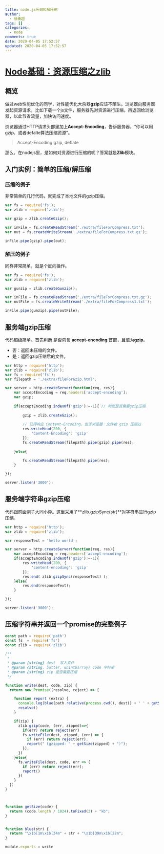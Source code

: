 ```yaml
---
title: node.js压缩和解压缩
author:
  - 徐勇超
tags: []
categories:
  - node
comments: true
date: 2020-04-05 17:52:57
updated: 2020-04-05 17:52:57
---
```


# [Node基础：资源压缩之zlib](https://www.cnblogs.com/chyingp/p/6029054.html)

## 概览

做过web性能优化的同学，对性能优化大杀器**gzip**应该不陌生。浏览器向服务器发起资源请求，比如下载一个js文件，服务器先对资源进行压缩，再返回给浏览器，以此节省流量，加快访问速度。

浏览器通过HTTP请求头部里加上**Accept-Encoding**，告诉服务器，“你可以用gzip，或者defalte算法压缩资源”。

> Accept-Encoding:gzip, deflate

那么，在nodejs里，是如何对资源进行压缩的呢？答案就是**Zlib**模块。

## 入门实例：简单的压缩/解压缩

### 压缩的例子

非常简单的几行代码，就完成了本地文件的gzip压缩。

```javascript
var fs = require('fs');
var zlib = require('zlib');

var gzip = zlib.createGzip();

var inFile = fs.createReadStream('./extra/fileForCompress.txt');
var out = fs.createWriteStream('./extra/fileForCompress.txt.gz');

inFile.pipe(gzip).pipe(out);
```

<!-- more -->

### 解压的例子

同样非常简单，就是个反向操作。

```javascript
var fs = require('fs');
var zlib = require('zlib');

var gunzip = zlib.createGunzip();

var inFile = fs.createReadStream('./extra/fileForCompress.txt.gz');
var outFile = fs.createWriteStream('./extra/fileForCompress1.txt');

inFile.pipe(gunzip).pipe(outFile);
```

## 服务端gzip压缩

代码超级简单。首先判断 是否包含 **accept-encoding** 首部，且值为**gzip**。

- 否：返回未压缩的文件。
- 是：返回gzip压缩后的文件。

```javascript
var http = require('http');
var zlib = require('zlib');
var fs = require('fs');
var filepath = './extra/fileForGzip.html';

var server = http.createServer(function(req, res){
	var acceptEncoding = req.headers['accept-encoding'];
	var gzip;
	
	if(acceptEncoding.indexOf('gzip')!=-1){	// 判断是否需要gzip压缩
		
		gzip = zlib.createGzip();
		
		// 记得响应 Content-Encoding，告诉浏览器：文件被 gzip 压缩过
		res.writeHead(200, {
			'Content-Encoding': 'gzip'
		});
		fs.createReadStream(filepath).pipe(gzip).pipe(res);
	
	}else{

		fs.createReadStream(filepath).pipe(res);
	}

});

server.listen('3000');
```

## 服务端字符串gzip压缩

代码跟前面例子大同小异。这里采用了**zlib.gzipSync(str)**对字符串进行gzip压缩。

```javascript
var http = require('http');
var zlib = require('zlib');

var responseText = 'hello world';

var server = http.createServer(function(req, res){
	var acceptEncoding = req.headers['accept-encoding'];
	if(acceptEncoding.indexOf('gzip')!=-1){
		res.writeHead(200, {
			'content-encoding': 'gzip'
		});
		res.end( zlib.gzipSync(responseText) );
	}else{
		res.end(responseText);
	}

});

server.listen('3000');
```

## 压缩字符串并返回一个promise的完整例子

``` javascript
const path = require('path')
const fs  = require('fs')
const zlib = require('zlib')

/**
 * 
 * @param {string} dest  写入文件
 * @param {string, butter, unint8array} code 字符串
 * @param {string} zip 是否需要压缩
 */

function write(dest, code, zip) {
  return new Promise((resolve, reject) => {

    function report (extra) {
      console.log(blue(path.relative(process.cwd(), dest)) + ' ' + getSize(code) + (extra || ''))
      resolve()
    }

    if(zip) {
      zlib.gzip(code, (err, zipped)=>{
        if(err) return reject(err)
        fs.writeFile(dest, zipped, (err) => {
          if (err) return reject(err);
          report(" (gzipped: " + getSize(zipped) + ")");
        });
      })
    }else{
      fs.writeFile(dest, code, err => {
        if (err) return reject(err);
        report()
      })
    }
  })
}



function getSize(code) {
  return (code.length / 1024).toFixed(2) + "kb";
}


function blue(str) {
  return "\x1b[1m\x1b[34m" + str + "\x1b[39m\x1b[22m";
}

module.exports = write
```